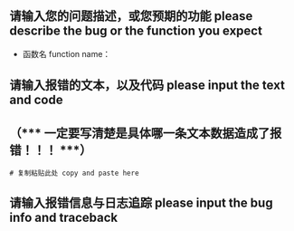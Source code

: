 ## 请输入您的问题描述，或您预期的功能 please describe the bug or the function you expect

- 函数名 function name：


## 请输入报错的文本，以及代码 please input the text and code
## （*** 一定要写清楚是具体哪一条文本数据造成了报错！！！ ***）

```
# 复制粘贴此处 copy and paste here

```

## 请输入报错信息与日志追踪 please input the bug info and traceback



